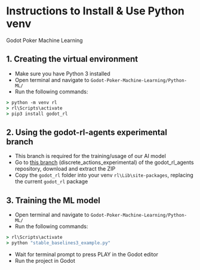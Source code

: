 # Instructions to Install & Use Python venv
Godot Poker Machine Learning

## 1. Creating the virtual environment
- Make sure you have Python 3 installed
- Open terminal and navigate to `Godot-Poker-Machine-Learning/Python-ML/`
- Run the following commands:

```cmd
> python -m venv rl
> rl\Scripts\activate
> pip3 install godot_rl
```

## 2. Using the godot-rl-agents experimental branch
- This branch is required for the training/usage of our AI model
- Go to [this branch](https://github.com/edbeeching/godot_rl_agents/tree/discrete_actions_experimental) (discrete_actions_experimental) of the godot_rl_agents repository, download and extract the ZIP
- Copy the `godot_rl` folder into your venv `rl\Lib\site-packages`, replacing the current `godot_rl` package

## 3. Training the ML model
- Open terminal and navigate to `Godot-Poker-Machine-Learning/Python-ML/`
- Run the following commands:

```cmd
> rl\Scripts\activate
> python "stable_baselines3_example.py"
```
- Wait for terminal prompt to press PLAY in the Godot editor
- Run the project in Godot